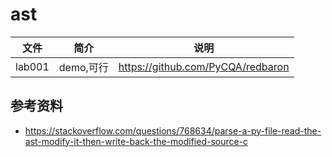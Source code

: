 # ast

|文件|简介|说明|
|---|---|---|
|lab001|demo,可行 |https://github.com/PyCQA/redbaron |


## 参考资料
 - https://stackoverflow.com/questions/768634/parse-a-py-file-read-the-ast-modify-it-then-write-back-the-modified-source-c